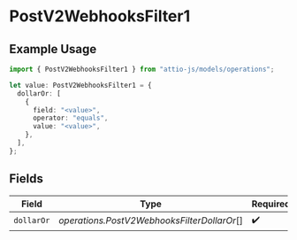 # PostV2WebhooksFilter1

## Example Usage

```typescript
import { PostV2WebhooksFilter1 } from "attio-js/models/operations";

let value: PostV2WebhooksFilter1 = {
  dollarOr: [
    {
      field: "<value>",
      operator: "equals",
      value: "<value>",
    },
  ],
};
```

## Fields

| Field                                       | Type                                        | Required                                    | Description                                 |
| ------------------------------------------- | ------------------------------------------- | ------------------------------------------- | ------------------------------------------- |
| `dollarOr`                                  | *operations.PostV2WebhooksFilterDollarOr*[] | :heavy_check_mark:                          | N/A                                         |